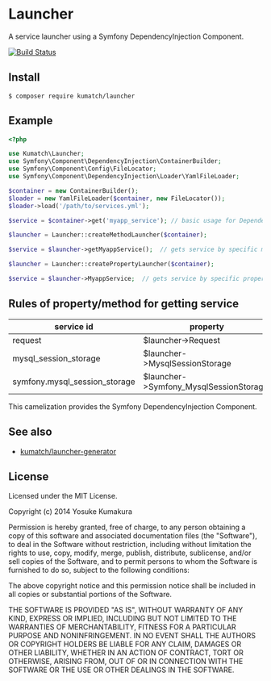 Launcher
===========

A service launcher using a Symfony DependencyInjection Component.

[![Build Status](https://travis-ci.org/kumatch/php-launcher.png?branch=master)](https://travis-ci.org/kumatch/php-launcher)

Install
-----

    $ composer require kumatch/launcher


Example
-----

```php
<?php

use Kumatch\Launcher;
use Symfony\Component\DependencyInjection\ContainerBuilder;
use Symfony\Component\Config\FileLocator;
use Symfony\Component\DependencyInjection\Loader\YamlFileLoader;

$container = new ContainerBuilder();
$loader = new YamlFileLoader($container, new FileLocator());
$loader->load('/path/to/services.yml');

$service = $container->get('myapp_service'); // basic usage for DependencyInjection Container

$launcher = Launcher::createMethodLauncher($container);

$service = $launcher->getMyappService();  // gets service by specific method.

$launcher = Launcher::createPropertyLauncher($container);

$service = $launcher->MyappService;  // gets service by specific property.
```


Rules of property/method for getting service
--------------------------------------------

| service id | property | method |
| ------------- | ------------- | ----- |
| request      | $launcher->Request | $launcher->launchRequest() |
| mysql_session_storage | $launcher->MysqlSessionStorage | $launcher->launchMysqlSessionStorage() |
| symfony.mysql_session_storage | $launcher->Symfony_MysqlSessionStorage | $launcher->launchSymfony_MysqlSessionStorage() |

This camelization provides the Symfony DependencyInjection Component.



See also
-------

* [kumatch/launcher-generator](https://github.com/kumatch/php-launcher-generator)


License
--------

Licensed under the MIT License.

Copyright (c) 2014 Yosuke Kumakura

Permission is hereby granted, free of charge, to any person
obtaining a copy of this software and associated documentation
files (the "Software"), to deal in the Software without
restriction, including without limitation the rights to use,
copy, modify, merge, publish, distribute, sublicense, and/or sell
copies of the Software, and to permit persons to whom the
Software is furnished to do so, subject to the following
conditions:

The above copyright notice and this permission notice shall be
included in all copies or substantial portions of the Software.

THE SOFTWARE IS PROVIDED "AS IS", WITHOUT WARRANTY OF ANY KIND,
EXPRESS OR IMPLIED, INCLUDING BUT NOT LIMITED TO THE WARRANTIES
OF MERCHANTABILITY, FITNESS FOR A PARTICULAR PURPOSE AND
NONINFRINGEMENT. IN NO EVENT SHALL THE AUTHORS OR COPYRIGHT
HOLDERS BE LIABLE FOR ANY CLAIM, DAMAGES OR OTHER LIABILITY,
WHETHER IN AN ACTION OF CONTRACT, TORT OR OTHERWISE, ARISING
FROM, OUT OF OR IN CONNECTION WITH THE SOFTWARE OR THE USE OR
OTHER DEALINGS IN THE SOFTWARE.
